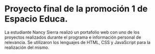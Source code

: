 # Proyecto final de la promoción 1 de Espacio Educa.

La estudiante Nancy Sierra realizó un portafolio web con uno de los proyectos realizados durante el programa e información personal de relevancia. Se utilizaron los lenguajes de HTML, CSS y JavaScript para la realización del mismo.
